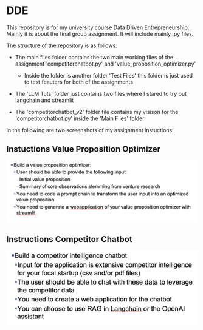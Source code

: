 # DDE

This repository is for my university course Data Driven Entrepreneurship. Mainly it is about the final group assignment. It will include mainly .py files.

The structure of the repository is as follows:
- The main files folder contains the two main working files of the assignment 'competitorchatbot.py' and 'value_proposition_optimizer.py'
  - Inside the folder is another folder 'Test Files' this folder is just used to test feauters for both of the assignments

- The 'LLM Tuts' folder just contains two files where I stared to try out langchain and streamlit

- The 'competitorchatbot_v2' folder file contains my visison for the 'competitorchatbot.py' inside the 'Main Files' folder

In the following are two screenshots of my assignment instuctions:

## Instuctions Value Proposition Optimizer
![alt text](image.png)

## Instructions Competitor Chatbot
![alt text](image-1.png)
